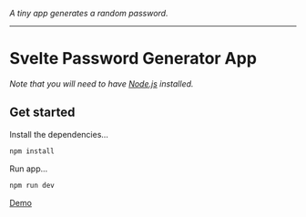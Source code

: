 *A tiny app generates a random password.*

---

# Svelte Password Generator App

*Note that you will need to have [Node.js](https://nodejs.org) installed.*


## Get started

Install the dependencies...

```bash
npm install
```

Run app...

```bash
npm run dev
```

[Demo](https://svelte-password-generator-app.herokuapp.com/)

